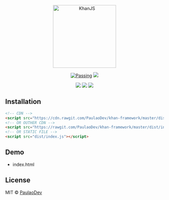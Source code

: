 <p align="center">
    <img  src="https://i.imgur.com/IcRnxr3.png "  alt="KhanJS"  width="200px"/>
</p>

<p align="center">
    <a href="https://scrutinizer-ci.com/g/PaulaoDev/khan-framework/?branch=master"><img src="https://scrutinizer-ci.com/g/PaulaoDev/khan-framework/badges/quality-score.png?b=master" alt="Passing"></a>
    <a href="https://travis-ci.org/PaulaoDev/khan-framework"><img src="https://travis-ci.org/PaulaoDev/khan-framework.svg?branch=master"></a>
</p>
<p align="center">
    <a href="https://github.com/PaulaoDev/khan-framework/fork"><img src="https://img.shields.io/github/forks/PaulaoDev/khan-framework.svg"></a>
    <a href="https://raw.githubusercontent.com/PaulaoDev/khan-framework/master/LICENSE"><img src="https://img.shields.io/badge/license-MIT-blue.svg"></a>
    <a href="https://github.com/PaulaoDev/khan-framework/issues"><img src="https://img.shields.io/github/issues/PaulaoDev/khan-framework.svg"></a>
</p>


## Installation

```html
<!-- CDN -->
<script src="https://cdn.rawgit.com/PaulaoDev/khan-framework/master/dist/index.js"></script>
<!-- OR OUTHER CDN -->
<script src="https://rawgit.com/PaulaoDev/khan-framework/master/dist/index.js"></script>
<!-- OR STATIC FILE -->
<script src="dist/index.js"></script>
```

## Demo
 - index.html

## License

MIT © [PaulaoDev](jskhanframework@gmail.com)
